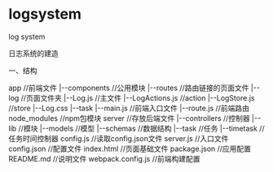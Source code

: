 # logsystem
log system

日志系统的建造

一、结构

app  //前端文件
 |--components  //公用模块
 |--routes  //路由链接的页面文件
     |--log  //页面文件夹
         |--Log.js  //主文件
         |--LogActions.js  //action
         |--LogStore.js  //store
         |--Log.css
     |--task
 |--main.js  //前端入口文件
 |--route.js  //前端路由
node_modules  //npm包模块
server  //存放后端文件
 |--controllers  //控制器
 |--lib  //模块
 |--models  //模型
 |--schemas  //数据结构
 |--task  //任务
 |--timetask  //任务时间控制器
config.js  //读取config.json文件
server.js  //入口文件
config.json  //配置文件
index.html  //页面基础文件
package.json  //应用配置
README.md  //说明文件
webpack.config.js  //前端构建配置
